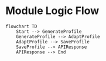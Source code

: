 # Module Logic Flow

```mermaid
flowchart TD
    Start --> GenerateProfile
    GenerateProfile --> AdaptProfile
    AdaptProfile --> SaveProfile
    SaveProfile --> APIResponse
    APIResponse --> End
```
